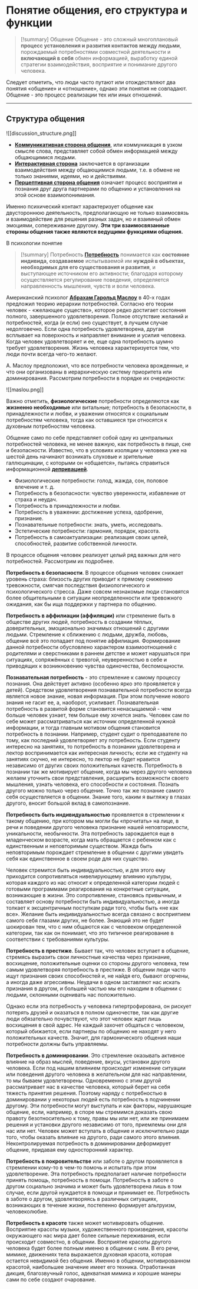 # Понятие общения, его структура и функции

> [!summary] Общение
> Общение - это сложный многоплановый **процесс установления и развития контактов между людьми**, порождаемый потребностями совместной деятельности и **включающий в себя** обмен информацией, выработку единой стратегии взаимодействия, восприятие и понимание другого человека.

Следует отметить, что люди часто путают или отождествляют два понятия «общение» и «отношение», однако эти понятия не совпадают. Общение - это процесс реализации тех или иных отношений.
***
## Структура общения
![[discussion_structure.png]]

- [**Коммуникативная сторона общения**](https://www.youtube.com/embed/H9NaiZlqm7o), или коммуникация в узком смысле слова, представляет собой обмен информацией между общающимися людьми.
- [**Интерактивная сторона**](https://www.youtube.com/embed/LR8MxYH5udo) заключается в организации взаимодействия между общающимися людьми, т.е. в обмене не только знаниями, идеями, но и действиями.
- [**Перцептивная сторона общения**](https://www.youtube.com/embed/7iZ0EC4ZDfY) означает процесс восприятия и познания друг друга партнерами по общению и установления на этой основе взаимопонимания.

Именно психический контакт характеризует общение как двустороннюю деятельность, предполагающую не только взаимосвязь и взаимодействие для решения разных задач, но и взаимный обмен эмоциями, сопереживание другому. **Эти три взаимосвязанные стороны общения также являются ведущими функциями общения.**

В психологии понятие
> [!summary] Потребность
> [**Потребность**](http://psychology_pedagogy.academic.ru/13231/%D0%9F%D0%BE%D1%82%D1%80%D0%B5%D0%B1%D0%BD%D0%BE%D1%81%D1%82%D1%8C) понимается как **состояние индивида, создаваемое** испытываемой им **нуждой в объектах, необходимых для его существования и развития**, и выступающее источником его активности; благодаря которому осуществляется регулирование поведения, определяется направленность мышления, чувств и воли человека.

Американский психолог [**Абрахам Гарольд Маслоу**](http://www.psychology.ru/whoswho/Abraham_Maslow.stm) в 40-х годах предложил теорию иерархии потребностей. Согласно его теории человек - «желающее существо», которое редко достигает состояния полного, завершенного удовлетворения. Полное отсутствие желаний и потребностей, когда (и если) оно существует, в лучшем случае недолговечно. Если одна потребность удовлетворена, другая всплывает на поверхность и направляет внимание и усилия человека. Когда человек удовлетворяет и ее, еще одна потребность шумно требует удовлетворения. Жизнь человека характеризуется тем, что люди почти всегда чего-то желают.

А. Маслоу предположил, что все потребности человека врожденные, и что они организованы в иерархическую систему приоритета или доминирования. Рассмотрим потребности в порядке их очередности:

![[maslou.png]]

Важно отметить, **физиологические** потребности определяются как **жизненно необходимые** или витальные; потребность в безопасности, в принадлежности и любви, и уважении относятся к социальным потребностям человека, тогда как оставшиеся три относятся к духовным потребностям человека.

Общение само по себе представляет собой одну из центральных потребностей человека, не менее важную, как потребность в пище, сне и безопасности. Известно, что в условиях изоляции у человека уже на шестой день начинают возникать слуховые и зрительные галлюцинации, с которыми он «общается», пытаясь справиться информационной [**депривацией**](http://psychology_pedagogy.academic.ru/5599/%D0%94%D0%B5%D0%BF%D1%80%D0%B8%D0%B2%D0%B0%D1%86%D0%B8%D1%8F).

-   Физиологические потребности: голод, жажда, сон, половое влечение и т. д.
-   Потребность в безопасности: чувство уверенности, избавление от страха и неудач.
-   Потребность в принадлежности и любви.
-   Потребность в уважении: достижение успеха, одобрение, признание.
-   Познавательные потребности: знать, уметь, исследовать.
-   Эстетические потребности: гармония, порядок, красота.
-   Потребность в самоактуализации: реализация своих целей, способностей, развитие собственной личности.


В процессе общения человек реализует целый ряд важных для него потребностей. Рассмотрим их подробнее.

**Потребность в безопасности**. В процессе общения человек снижает уровень страха: близость других приводит к прямому снижению тревожности, смягчая последствия физиологического и психологического стресса. Даже совсем незнакомые люди становятся более общительными в ситуации неопределенности или тревожного ожидания, как бы ища поддержки у партнера по общению.

**Потребность в аффилиации (аффиляции)** или стремление быть в обществе других людей, потребность в создании тёплых, доверительных, эмоционально значимых отношений с другими людьми. Стремление к сближению с людьми, дружба, любовь, общение всё это попадает под понятие аффилиация. Формирование данной потребности обусловлено характером взаимоотношений с родителями и сверстниками в раннем детстве и может нарушаться при ситуациях, сопряжённых с тревогой, неуверенностью в себе и приводящих к возникновению чувства одиночества, беспомощности.

**Познавательная потребность** - это стремление к самому процессу познания. Она действует активно (особенно ярко это проявляется у детей). Средством удовлетворения познавательной потребности всегда является новое знание, новая информация. При этом получение нового знания не гасит ее, а, наоборот, усиливает. Познавательная потребность в развитой форме становится ненасыщаемой - чем больше человек узнает, тем больше ему хочется знать. Человек сам по себе может рассматриваться как источник определенной нужной информации, и тогда главным мотивом общения становится потребность в познании. Например, студент судит о преподавателе по тому, как последний удовлетворяет эту потребность. Если студенту интересно на занятиях, то потребность в познании удовлетворена и лектор воспринимается как интересная личность; если же студенту на занятиях скучно, не интересно, то лектор не будет нравится независимо от других своих положительных качеств. Потребность в познании так же мотивирует общение, когда мы через другого человека желаем уточнить свои представления, расширить возможности своего мышления, узнать человека, его способности и состояния. Познать другого можно только через общение. Точно так же познание самого себя осуществляется в общении. Знание того, каким я выгляжу в глазах другого, вносит большой вклад в самопознание.

**Потребность быть индивидуальностью** проявляется в стремлении к такому общению, при котором мы могли бы «прочитать» на лице, в речи и поведении другого человека признание нашей неповторимости, уникальности, необычности. Эта потребность зарождается еще в младенческом возрасте, когда мать обращается с ребенком как с единственным и неповторимым существом. Жажда быть неповторимым порождает стремление в общении с другими увидеть себя как единственное в своем роде для них существо.

Человек стремится быть индивидуальностью, и для этого ему приходится сопротивляться нивелирующему влиянию культуры, которая каждого из нас относит к определенной категории людей с готовыми программами реагирования на конкретные ситуации, возникающие в жизни. Это сопротивление, становясь привычным, и составляет основу потребности быть индивидуальностью, а иногда толкает к эксцентричным поступкам ради того, чтобы быть «не как все». Желание быть индивидуальностью всегда связано с восприятием самого себя глазами других, не более. Знающий это не будет шокирован тем, что с ним общаются как с человеком определенной категории, так как он понимает, что это типичное реагирование в соответствии с требованиями культуры.

**Потребность в престиже**. Бывает так, что человек вступает в общение, стремясь выразить свои личностные качества через признание, восхищение, положительные оценки со стороны другого человека, тем самым удовлетворяя потребность в престиже. В общении люди часто ищут признания своих способностей и, не найдя его, бывают огорчены, а иногда даже агрессивны. Неудачи в одном заставляют нас искать признания в другом, и большей частью мы его находим в общении с людьми, склонными оценивать нас положительно.

Однако если эта потребность у человека гипертрофирована, он рискует потерять друзей и оказаться в полном одиночестве, так как другие люди обязательно почувствуют, что этот человек ждет лишь восхищения в свой адрес. Не каждый захочет общаться с человеком, который обижается, если партнеры по общению не находят у него положительных качеств. Значит, для гармонического общения наши потребности должны быть управляемы.

**Потребность в доминировании**. Это стремление оказывать активное влияние на образ мыслей, поведение, вкусы, установки другого человека. Если под нашим влиянием происходит изменение ситуации или поведения другого человека в желательном для нас направлении, то мы бываем удовлетворены. Одновременно с этим другой рассматривает нас в качестве человека, который берет на себя тяжесть принятия решения. Поэтому наряду с потребностью в доминировании у некоторых людей есть потребность в подчинении другому. Эти потребности могут выступать и как факторы, нарушающие общение, если, например, в споре мы стремимся доказать свою правоту безотносительно к тому, правы мы или нет, или же принимаем решения и установки другого независимо от того, приемлемы они для нас или нет. Человек может вступать в общение и исключительно ради того, чтобы оказать влияние на другого, ради самого этого влияния. Неконтролируемая потребность в доминировании деформирует общение, придавая ему односторонний характер.

**Потребность в покровительстве** или заботе о другом проявляется в стремлении кому-то в чем-то помочь и испытать при этом удовлетворение. Эта потребность предполагает наличие потребности принять помощь, потребность в помощи. Потребность в заботе о другом социально значима и может быть удовлетворена лишь в том случае, если другой нуждается в помощи и принимает ее. Потребность в заботе о другом, удовлетворяясь в различных ситуациях, возникающих в течение жизни, постепенно формирует альтруизм, человеколюбие.

**Потребность в красоте** также может мотивировать общение. Восприятие красоты музыки, художественного произведения, красоты окружающего нас мира дает более сильные переживания, если происходит совместно, в общении. Восприятие красоты другого человека будет более полным именно в общении с ним. В его речи, мимике, движениях тела выражается духовная красота, которая остается невидимой без общения. Именно в общении, мотивированном красотой, наибольшее значение имеет его техника. Отработанная дикция, благозвучный голос, адекватная мимика и хорошие манеры сами по себе создают очарование.